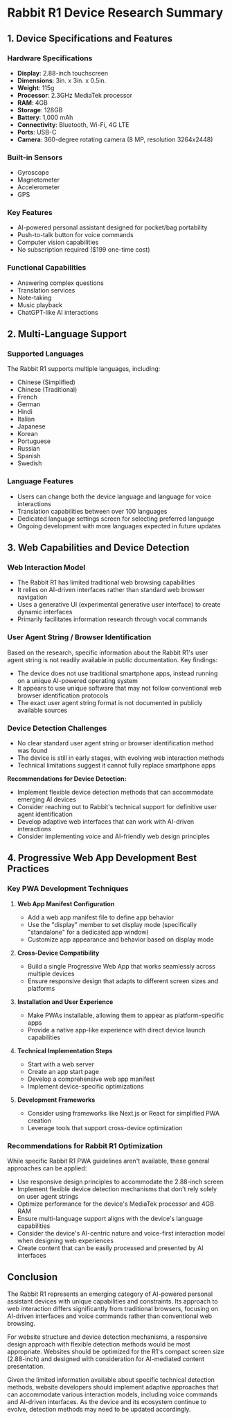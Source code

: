 # Rabbit R1 Device Research Summary

## 1. Device Specifications and Features

### Hardware Specifications
- **Display**: 2.88-inch touchscreen
- **Dimensions**: 3in. x 3in. x 0.5in.
- **Weight**: 115g
- **Processor**: 2.3GHz MediaTek processor
- **RAM**: 4GB
- **Storage**: 128GB
- **Battery**: 1,000 mAh
- **Connectivity**: Bluetooth, Wi-Fi, 4G LTE
- **Ports**: USB-C
- **Camera**: 360-degree rotating camera (8 MP, resolution 3264x2448)

### Built-in Sensors
- Gyroscope
- Magnetometer
- Accelerometer
- GPS

### Key Features
- AI-powered personal assistant designed for pocket/bag portability
- Push-to-talk button for voice commands
- Computer vision capabilities
- No subscription required ($199 one-time cost)

### Functional Capabilities
- Answering complex questions
- Translation services
- Note-taking
- Music playback
- ChatGPT-like AI interactions

## 2. Multi-Language Support

### Supported Languages
The Rabbit R1 supports multiple languages, including:
- Chinese (Simplified)
- Chinese (Traditional)
- French
- German
- Hindi
- Italian
- Japanese
- Korean
- Portuguese
- Russian
- Spanish
- Swedish

### Language Features
- Users can change both the device language and language for voice interactions
- Translation capabilities between over 100 languages
- Dedicated language settings screen for selecting preferred language
- Ongoing development with more languages expected in future updates

## 3. Web Capabilities and Device Detection

### Web Interaction Model
- The Rabbit R1 has limited traditional web browsing capabilities
- It relies on AI-driven interfaces rather than standard web browser navigation
- Uses a generative UI (experimental generative user interface) to create dynamic interfaces
- Primarily facilitates information research through vocal commands

### User Agent String / Browser Identification
Based on the research, specific information about the Rabbit R1's user agent string is not readily available in public documentation. Key findings:

- The device does not use traditional smartphone apps, instead running on a unique AI-powered operating system
- It appears to use unique software that may not follow conventional web browser identification protocols
- The exact user agent string format is not documented in publicly available sources

### Device Detection Challenges
- No clear standard user agent string or browser identification method was found
- The device is still in early stages, with evolving web interaction methods
- Technical limitations suggest it cannot fully replace smartphone apps

**Recommendations for Device Detection:**
- Implement flexible device detection methods that can accommodate emerging AI devices
- Consider reaching out to Rabbit's technical support for definitive user agent identification
- Develop adaptive web interfaces that can work with AI-driven interactions
- Consider implementing voice and AI-friendly web design principles

## 4. Progressive Web App Development Best Practices

### Key PWA Development Techniques

1. **Web App Manifest Configuration**
   - Add a web app manifest file to define app behavior
   - Use the "display" member to set display mode (specifically "standalone" for a dedicated app window)
   - Customize app appearance and behavior based on display mode

2. **Cross-Device Compatibility**
   - Build a single Progressive Web App that works seamlessly across multiple devices
   - Ensure responsive design that adapts to different screen sizes and platforms

3. **Installation and User Experience**
   - Make PWAs installable, allowing them to appear as platform-specific apps
   - Provide a native app-like experience with direct device launch capabilities

4. **Technical Implementation Steps**
   - Start with a web server
   - Create an app start page
   - Develop a comprehensive web app manifest
   - Implement device-specific optimizations

5. **Development Frameworks**
   - Consider using frameworks like Next.js or React for simplified PWA creation
   - Leverage tools that support cross-device optimization

### Recommendations for Rabbit R1 Optimization

While specific Rabbit R1 PWA guidelines aren't available, these general approaches can be applied:
- Use responsive design principles to accommodate the 2.88-inch screen
- Implement flexible device detection mechanisms that don't rely solely on user agent strings
- Optimize performance for the device's MediaTek processor and 4GB RAM
- Ensure multi-language support aligns with the device's language capabilities
- Consider the device's AI-centric nature and voice-first interaction model when designing web experiences
- Create content that can be easily processed and presented by AI interfaces

## Conclusion

The Rabbit R1 represents an emerging category of AI-powered personal assistant devices with unique capabilities and constraints. Its approach to web interaction differs significantly from traditional browsers, focusing on AI-driven interfaces and voice commands rather than conventional web browsing.

For website structure and device detection mechanisms, a responsive design approach with flexible detection methods would be most appropriate. Websites should be optimized for the R1's compact screen size (2.88-inch) and designed with consideration for AI-mediated content presentation.

Given the limited information available about specific technical detection methods, website developers should implement adaptive approaches that can accommodate various interaction models, including voice commands and AI-driven interfaces. As the device and its ecosystem continue to evolve, detection methods may need to be updated accordingly.